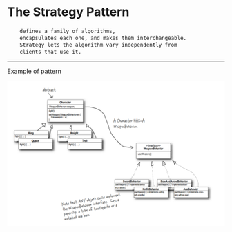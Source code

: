 # The Strategy Pattern

``` 
    defines a family of algorithms,
    encapsulates each one, and makes them interchangeable.
    Strategy lets the algorithm vary independently from
    clients that use it.
```
---
Example of pattern

![image info](/docs/strategy_pattern.png)
